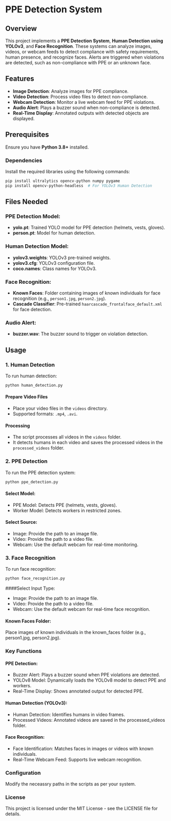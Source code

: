# PPE Detection System

## Overview

This project implements a **PPE Detection System**, **Human Detection using YOLOv3**, and **Face Recognition**. These systems can analyze images, videos, or webcam feeds to detect compliance with safety requirements, human presence, and recognize faces. Alerts are triggered when violations are detected, such as non-compliance with PPE or an unknown face.

## Features

- **Image Detection**: Analyze images for PPE compliance.
- **Video Detection**: Process video files to detect non-compliance.
- **Webcam Detection**: Monitor a live webcam feed for PPE violations.
- **Audio Alert**: Plays a buzzer sound when non-compliance is detected.
- **Real-Time Display**: Annotated outputs with detected objects are displayed.

## Prerequisites

Ensure you have **Python 3.8+** installed.

### Dependencies

Install the required libraries using the following commands:

```bash
pip install ultralytics opencv-python numpy pygame
pip install opencv-python-headless  # For YOLOv3 Human Detection
```

## Files Needed

### PPE Detection Model:
- **yolo.pt**: Trained YOLO model for PPE detection (helmets, vests, gloves).
- **person.pt**: Model for human detection.

### Human Detection Model:
- **yolov3.weights**: YOLOv3 pre-trained weights.
- **yolov3.cfg**: YOLOv3 configuration file.
- **coco.names**: Class names for YOLOv3.

### Face Recognition:
- **Known Faces**: Folder containing images of known individuals for face recognition (e.g., `person1.jpg`, `person2.jpg`).
- **Cascade Classifier**: Pre-trained `haarcascade_frontalface_default.xml` for face detection.

### Audio Alert:
- **buzzer.wav**: The buzzer sound to trigger on violation detection.

## Usage

### 1. Human Detection

To run human detection:

```bash
python human_detection.py
```

#### Prepare Video Files

- Place your video files in the `videos` directory.
- Supported formats: `.mp4`, `.avi`.

#### Processing

- The script processes all videos in the `videos` folder.
- It detects humans in each video and saves the processed videos in the `processed_videos` folder.


### 2. PPE Detection

To run the PPE detection system:

```bash
python ppe_detection.py
```

#### Select Model:

- PPE Model: Detects PPE (helmets, vests, gloves).
- Worker Model: Detects workers in restricted zones.

#### Select Source:

- Image: Provide the path to an image file.
- Video: Provide the path to a video file.
- Webcam: Use the default webcam for real-time monitoring.

### 3. Face Recognition

To run face recognition:

```bash
python face_recognition.py
```

####Select Input Type:

- Image: Provide the path to an image file.
- Video: Provide the path to a video file.
- Webcam: Use the default webcam for real-time face recognition.

#### Known Faces Folder:

Place images of known individuals in the known_faces folder (e.g., person1.jpg, person2.jpg).

### Key Functions

#### PPE Detection:

- Buzzer Alert: Plays a buzzer sound when PPE violations are detected.
- YOLOv8 Model: Dynamically loads the YOLOv8 model to detect PPE and workers.
- Real-Time Display: Shows annotated output for detected PPE.

#### Human Detection (YOLOv3):

- Human Detection: Identifies humans in video frames.
- Processed Videos: Annotated videos are saved in the processed_videos folder.

#### Face Recognition:

- Face Identification: Matches faces in images or videos with known individuals.
- Real-Time Webcam Feed: Supports live webcam recognition.


### Configuration

Modify the neceassry paths in the scripts as per your system.


### License
This project is licensed under the MIT License - see the LICENSE file for details.
